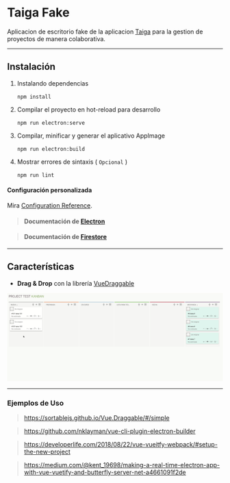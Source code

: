 # Taiga Fake
Aplicacion de escritorio fake de la aplicacion [Taiga](https://taiga.io/) para la gestion de proyectos de manera colaborativa.

---------
## Instalación

1. Instalando dependencias
    ```
    npm install
    ```

2. Compilar el proyecto en hot-reload para desarrollo
    ```
    npm run electron:serve
    ```

3. Compilar, minificar y generar el aplicativo AppImage
    ```
    npm run electron:build
    ```

4. Mostrar errores de sintaxis ( `Opcional` )
    ```
    npm run lint
    ```

#### Configuración personalizada
Mira [Configuration Reference](https://nklayman.github.io/vue-cli-plugin-electron-builder/guide/).

> #### Documentación de [Electron](https://electronjs.org/docs/api/browser-window)

> #### Documentación de [Firestore](https://firebase.google.com/docs/firestore/?hl=es-419)



--------
## Características


- **Drag & Drop** con la librería [VueDraggable](https://madewithvuejs.com/vue-draggable)

<div align="center">
    <img src="src/assets/kanbannn.gif" width="600px">
</div>



---------

### Ejemplos de Uso

> https://sortablejs.github.io/Vue.Draggable/#/simple

> https://github.com/nklayman/vue-cli-plugin-electron-builder

> https://developerlife.com/2018/08/22/vue-vueitfy-webpack/#setup-the-new-project

> https://medium.com/@kent_19698/making-a-real-time-electron-app-with-vue-vuetify-and-butterfly-server-net-a4661091f2de